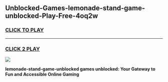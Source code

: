 
## Unblocked-Games-lemonade-stand-game-unblocked-Play-Free-4oq2w
<h3>
<a href="https://premium76.site?title=lemonade-stand-game-unblocked&ref=17A">CLICK TO PLAY</a></h3>
<hr>

<h3>
<a href="https://premium76.site?title=lemonade-stand-game-unblocked&ref=17A">CLICK 2 PLAY</a>
  
</h3>

<a href="https://premium76.site?title=lemonade-stand-game-unblocked&ref=17A"><img src="https://clearcache.store/games.png"></a>


**lemonade-stand-game-unblocked games unblocked: Your Gateway to Fun and Accessible Online Gaming**

